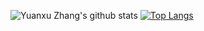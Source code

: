 ![Yuanxu Zhang's github stats](https://github-readme-stats.vercel.app/api?username=zyx898&show_icons=true&theme=radical&count_private=true)
[![Top Langs](https://github-readme-stats.vercel.app/api/top-langs/?username=zyx898&count_private=true)](https://github.com/anuraghazra/github-readme-stats)
